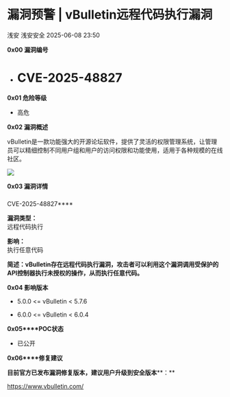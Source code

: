#  漏洞预警 | vBulletin远程代码执行漏洞  
浅安  浅安安全   2025-06-08 23:50  
  
**0x00 漏洞编号**  
- # CVE-2025-48827  
  
**0x01 危险等级**  
- 高危  
  
**0x02 漏洞概述**  
  
vBulletin是一款功能强大的开源论坛软件，提供了灵活的权限管理系统，让管理员可以精细控制不同用户组和用户的访问权限和功能使用，适用于各种规模的在线社区。  
  
![](https://mmbiz.qpic.cn/sz_mmbiz_png/7stTqD182SU3iaq7UqVQqlTrx6jSSnbGzE6h4MOJG6MFtrOz6aaJYrO2IG7LricyArIib4bh9K82R4qO1YkJYe2dQ/640?wx_fmt=png&from=appmsg "")  
  
**0x03 漏洞详情**  
###   
  
CVE-2025-48827****  
  
**漏洞类型：**  
远程代码执行  
  
**影响：**  
执行任意代码  
  
**简述：vBulletin存在远程代码执行漏洞，攻击者可以利用这个漏洞调用受保护的API控制器执行未授权的操作，从而执行任意代码。**  
  
**0x04 影响版本**  
- 5.0.0 <= vBulletin < 5.7.6  
  
- 6.0.0 <= vBulletin < 6.0.4  
  
**0x05****POC状态**  
- 已公开  
  
**0x06****修复建议**  
  
**目前官方已发布漏洞修复版本，建议用户升级到安全版本****：**  
  
https://www.vbulletin.com/  
  
  
  
